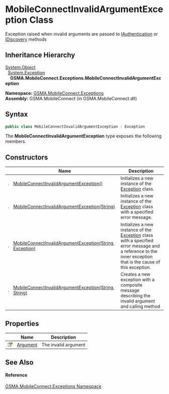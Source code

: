MobileConnectInvalidArgumentException Class
===========================================
Exception raised when invalid arguments are passed to [IAuthentication][1] or [IDiscovery][2] methods


Inheritance Hierarchy
---------------------
[System.Object][3]  
  [System.Exception][4]  
    **GSMA.MobileConnect.Exceptions.MobileConnectInvalidArgumentException**  

**Namespace:** [GSMA.MobileConnect.Exceptions][5]  
**Assembly:** GSMA.MobileConnect (in GSMA.MobileConnect.dll)

Syntax
------

```csharp
public class MobileConnectInvalidArgumentException : Exception
```

The **MobileConnectInvalidArgumentException** type exposes the following members.


Constructors
------------

                 | Name                                                          | Description                                                                                                                                                       
---------------- | ------------------------------------------------------------- | ----------------------------------------------------------------------------------------------------------------------------------------------------------------- 
![Public method] | [MobileConnectInvalidArgumentException()][6]                  | Initializes a new instance of the [Exception][4] class.                                                                                                           
![Public method] | [MobileConnectInvalidArgumentException(String)][7]            | Initializes a new instance of the [Exception][4] class with a specified error message.                                                                            
![Public method] | [MobileConnectInvalidArgumentException(String, Exception)][8] | Initializes a new instance of the [Exception][4] class with a specified error message and a reference to the inner exception that is the cause of this exception. 
![Public method] | [MobileConnectInvalidArgumentException(String, String)][9]    | Creates a new exception with a composite message describing the invalid argument and calling method                                                               


Properties
----------

                   | Name           | Description          
------------------ | -------------- | -------------------- 
![Public property] | [Argument][10] | The invalid argument 


See Also
--------

#### Reference
[GSMA.MobileConnect.Exceptions Namespace][5]  

[1]: ../../GSMA.MobileConnect.Authentication/IAuthentication/README.md
[2]: ../../GSMA.MobileConnect.Discovery/IDiscovery/README.md
[3]: http://msdn.microsoft.com/en-us/library/e5kfa45b
[4]: http://msdn.microsoft.com/en-us/library/c18k6c59
[5]: ../README.md
[6]: _ctor.md
[7]: _ctor_1.md
[8]: _ctor_2.md
[9]: _ctor_3.md
[10]: Argument.md
[11]: ../../_icons/Help.png
[Public method]: ../../_icons/pubmethod.gif "Public method"
[Public property]: ../../_icons/pubproperty.gif "Public property"